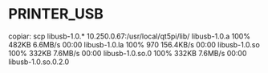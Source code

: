 # PRINTER_USB



copiar:
scp libusb-1.0.* 10.250.0.67:/usr/local/qt5pi/lib/
libusb-1.0.a                                                                 100%  482KB   6.6MB/s   00:00
libusb-1.0.la                                                                100%  970   156.4KB/s   00:00
libusb-1.0.so                                                                100%  332KB   7.6MB/s   00:00
libusb-1.0.so.0                                                              100%  332KB   7.6MB/s   00:00
libusb-1.0.so.0.2.0
